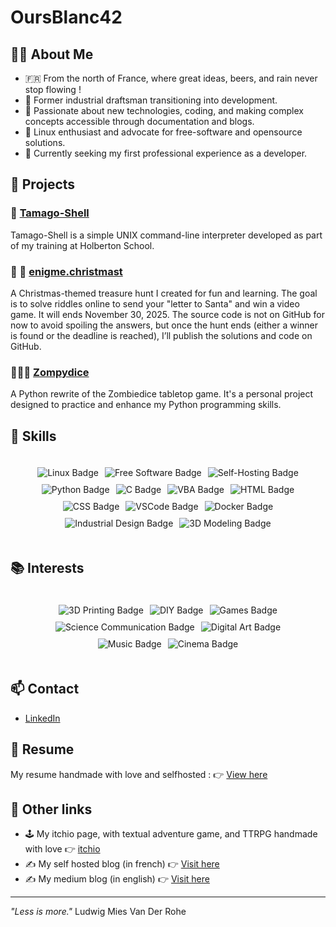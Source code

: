 # OursBlanc42

## 🐻‍❄️ About Me

- 🇫🇷 From the north of France, where great ideas, beers, and rain never stop flowing !
- 🎨 Former industrial draftsman transitioning into development.
- 🌟 Passionate about new technologies, coding, and making complex concepts accessible through documentation and blogs.
- 🐧 Linux enthusiast and advocate for free-software and opensource solutions.
- 🚀 Currently seeking my first professional experience as a developer.

## 🚀 Projects

### 🥚 [Tamago-Shell](https://github.com/OursBlanc42/holbertonschool-simple_shell)
Tamago-Shell is a simple UNIX command-line interpreter developed as part of my training at Holberton School.

### 🧩 🎅 [enigme.christmast](https://enigme.christmas)
A Christmas-themed treasure hunt I created for fun and learning. The goal is to solve riddles online to send your "letter to Santa" and win a video game. It will ends November 30, 2025.
The source code is not on GitHub for now to avoid spoiling the answers, but once the hunt ends (either a winner is found or the deadline is reached), I’ll publish the solutions and code on GitHub.

### 🧟‍♂️🎲 [Zompydice](https://github.com/OursBlanc42/zompydice)
A Python rewrite of the Zombiedice tabletop game.
It's a personal project designed to practice and enhance my Python programming skills.


## 🔧 Skills  
<div style="display: flex; flex-wrap: wrap; gap: 10px; justify-content: center; padding: 20px;">
  <img src="https://img.shields.io/badge/Linux-🐧-blue" alt="Linux Badge" />
  <img src="https://img.shields.io/badge/Free%20Software-🔓-purple" alt="Free Software Badge" />
  <img src="https://img.shields.io/badge/Self--hosting-🏠-lightblue" alt="Self-Hosting Badge" />
  <img src="https://img.shields.io/badge/Python-🐍-orange" alt="Python Badge" />
  <img src="https://img.shields.io/badge/C-⚙️-lightgrey" alt="C Badge" />
  <img src="https://img.shields.io/badge/VBA-💾-darkgreen" alt="VBA Badge" />
  <img src="https://img.shields.io/badge/HTML-📄-orange" alt="HTML Badge" />
  <img src="https://img.shields.io/badge/CSS-🎨-blue" alt="CSS Badge" />
  <img src="https://img.shields.io/badge/VSCode-🖥️-lightblue" alt="VSCode Badge" />
  <img src="https://img.shields.io/badge/Docker-🐳-blue" alt="Docker Badge" />
  <img src="https://img.shields.io/badge/Industrial%20Design-📐-blueviolet" alt="Industrial Design Badge" />
  <img src="https://img.shields.io/badge/3D%20Modeling-📊-purple" alt="3D Modeling Badge" />
</div>

## 📚 Interests  
<div style="display: flex; flex-wrap: wrap; gap: 10px; justify-content: center; padding: 20px;">
  <img src="https://img.shields.io/badge/3D%20Printing-🖨️-green" alt="3D Printing Badge" />
  <img src="https://img.shields.io/badge/DIY-🛠️-yellow" alt="DIY Badge" />
  <img src="https://img.shields.io/badge/Games-🎲-orange" alt="Games Badge" />
  <img src="https://img.shields.io/badge/Science%20Communication-🔬-blue" alt="Science Communication Badge" />
  <img src="https://img.shields.io/badge/Digital%20Art-🎨-pink" alt="Digital Art Badge" />
  <img src="https://img.shields.io/badge/Music-🎵-red" alt="Music Badge" />
  <img src="https://img.shields.io/badge/Cinema-🎥-red" alt="Cinema Badge" />
</div>

## 📫 Contact
- [LinkedIn](https://www.linkedin.com/in/simon-r%C3%A9gnier-2829247b)

## 📝 Resume 
My resume handmade with love and selfhosted :
👉 [View here](https://cv.nanuq.me)

## 🔗 Other links

- 🕹️ My itchio page, with textual adventure game, and TTRPG handmade with love 👉 [itchio](https://oursblanc.itch.io/)
- ✍️ My self hosted blog (in french) 👉 [Visit here](https://blog.nanuq.me)
- ✍️ My medium blog (in english) 👉 [Visit here](https://medium.com/@regniersimon)



---

_"Less is more."_ Ludwig Mies Van Der Rohe
